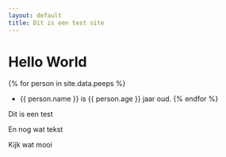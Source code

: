 ```yaml
---
layout: default
title: Dit is een test site
---
```

# Hello World

{% for person in site.data.peeps %}
- {{ person.name }} is {{ person.age }} jaar oud.
{% endfor %}

Dit is een test 

En nog wat tekst

Kijk wat mooi
